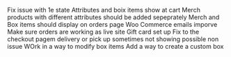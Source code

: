 Fix issue with 1e state
Attributes and boix items show at cart
Merch products with different attributes should be added sepeprately
Merch and Box items should display on orders page
Woo Commerce emails imporve
Make sure orders are working as live site
Gift card set up
Fix to the checkout pagem delivery or pick up sometimes not showing possible non issue
WOrk in a way to modify box items
Add a way to create a custom box

